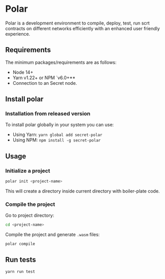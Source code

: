 # Polar

Polar is a development environment to compile, deploy, test, run scrt contracts on different networks efficiently with an enhanced user friendly experience.

## Requirements

The minimum packages/requirements are as follows:
 
- Node 14+
- Yarn v1.22+ or NPM `v6.0+**
- Connection to an Secret node. 

## Install polar

### Installation from released version
To install polar globally in your system you can use:
  - Using Yarn: `yarn global add secret-polar`
  - Using NPM: `npm install -g secret-polar`

## Usage

### Initialize a project

```bash
polar init <project-name>
```

This will create a directory <project-name> inside current directory with boiler-plate code.

### Compile the project

Go to project directory:

```bash
cd <project-name>
```

Compile the project and generate `.wasm` files:

```bash
polar compile
```

## Run tests

```bash
yarn run test
```